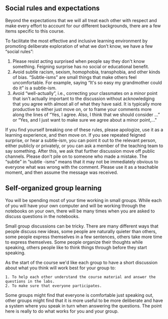 
## Social rules and expectations

Beyond the expectations that we will all treat each other with respect and make every effort to account for our different backgrounds, there are a few items specific to this course.

To facilitate the most effective and inclusive learning environment by promoting deliberate exploration of what we don’t know, we have a few  “social rules”:

1. Please resist acting surprised when people say they don't know something. Feigning surprise has no social or educational benefit.
2. Avoid subtle racism, sexism, homophobia, transphobia, and other kinds of bias. “Subtle-isms” are small things that make others feel uncomfortable. For example, saying “It's so easy my grandmother could do it” is a subtle-ism.
3. Avoid “well-actually”, i.e., correcting your classmates on a minor point that isn’t actually important to the discussion without acknowledging that you agree with almost all of what they have said.   It is typically more productive to either just move on, or to frame your comments more along the lines of “Yes, I agree.  Also, I think that we should consider …” or “Yes, and I just want to make sure we agree about a minor point,..."
	
If you find yourself breaking one of these rules, please apologize, use it as a learning experience, and then move on. If you see repeated feigned surprise, or hear a subtle-ism, you can point it out to the relevant person, either publicly or privately, or you can ask a member of the teaching team to say something. After this, we ask that further discussion move off public channels. Please don't pile on to someone who made a mistake. The “subtle” in “subtle -isms” means that it may not be immediately obvious to everyone what was wrong with the comment. Please use it as a teachable moment, and then assume the message was received.


## Self-organized group learning

You will be spending most of your time working in small groups.  While each of you will have your own computer and will be working through the notebooks on your own, there will be many times when you are asked to discuss questions in the notebooks.

Small group discussions can be tricky.  There are many different ways that people discuss new ideas, some people are naturally quieter than others, some people express themselves in a few sentences, others take more time to express themselves.  Some people organize their thoughts while speaking, others people like to think things through before they start speaking.

As the start of the course we'd like each group to have a short discussion about what you think will work best for your group to:

	1. To help each other understand the course material and answer the questions in the labs.
	2. To make sure that everyone participates.

Some groups might find that everyone is comfortable just speaking out, other groups might find that it is more useful to be more deliberate and have a system where you speak in turn when answering the questions.  The point here is really to do what works for you and your group.





